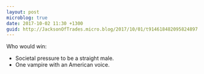 ```yaml
---
layout: post
microblog: true
date: 2017-10-02 11:30 +1300
guid: http://JacksonOfTrades.micro.blog/2017/10/01/t914618482095824897.html
---
```

Who would win:
* Societal pressure to be a straight male.
* One vampire with an American voice.

